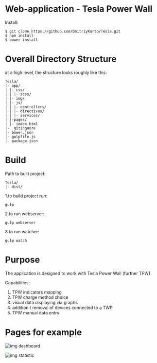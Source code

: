 # Web-application - Tesla Power Wall

Install:

    $ git clone https://github.com/DmitriyKurto/Tesla.git
    $ npm install
    $ bower install


# Overall Directory Structure
at a high level, the structure looks roughly like this:

    Tesla/
    |- app/
    | |- css/
    | | |- scss/
    | |- img/
    | |- js/
    | | |- controllers/
    | | |- directives/
    | | |- services/
    | |-pages/
    | |- index.html
    |- .gitingnore
    |- bower.json
    |- gulpfile.js
    |- package.json

# Build

Path to built project:

    Tesla/
    |- dist/


 1.to build project run:

    gulp 

 2.to run webserver:

    gulp webserver

 3.to run watcher:

    gulp watch

# Purpose
The application is designed to work with Tesla Power Wall (further TPW).

Capabilities:

 1. TPW indicators mapping
 2. TPW charge method choice
 3. visual data displaying via graphs
 4. addition / removal of devices connected to a TWP
 5. TPW manual data entry

# Pages for example

![img dashboard](http://www.imageup.ru/img95/2297446/1.jpg)

![img statistic](http://www.imageup.ru/img95/2297447/2.png)

